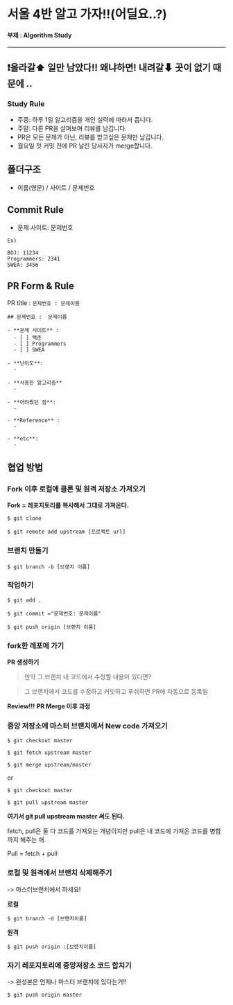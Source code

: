 # 서울 4반 알고 가자!!(어딜요..?)
#### 부제 : Algorithm Study
---


## ❗올라갈⬆ 일만 남았다!! 왜냐하면! 내려갈⬇ 곳이 없기 때문에 ..

### Study Rule
- 주중: 하루 1일 알고리즘을 개인 실력에 따라서 풉니다.
- 주말: 다른 PR을 살펴보며 리뷰를 남깁니다.
- PR은 모든 문제가 아닌, 리뷰를 받고싶은 문제만 남깁니다.
- 월요일 첫 커밋 전에 PR 날린 당사자가 merge합니다.

## 폴더구조
- 이름(영문) / 사이트 / 문제번호

## Commit Rule
- 문제 사이트: 문제번호
```
Ex)

BOJ: 11234
Programmers: 2341
SWEA: 3456
```

## PR Form &  Rule
PR title : `문제번호 : 문제이름`
```
## 문제번호 :  문제이름

- **문제 사이트** : 
  - [ ] 백준
  - [ ] Programmers
  - [ ] SWEA

- **난이도**:
  - 

- **사용한 알고리즘**
  - 

- **어려웠던 점**:
  - 

- **Reference** :
  - 

- **etc**:
  - 
```

## 협업 방법

### Fork 이후 로컬에 클론 및 원격 저장소 가져오기

**Fork = 레포지토리를 복사해서 그대로 가져온다.**

```
$ git clone

$ git remote add upstream [프로젝트 url]
```

### 브랜치 만들기

```
$ git branch -b [브랜치 이름]
```

### 작업하기

```
$ git add .

$ git commit ="문제번호: 문제이름"

$ git push origin [브랜치 이름]
```



### fork한 레포에 가기

**PR 생성하기**



> 만약 그 브랜치 내 코드에서 수정할 내용이 있다면? 

> 그 브랜치에서 코드를 수정하고 커밋하고 푸쉬하면 PR에 자동으로 등록됨

**Review!!!**
**PR Merge 이후 과정**

### 중앙 저장소에 마스터 브랜치에서 New code 가져오기



```
$ git checkout master

$ git fetch upstream master

$ git merge upstream/master
```

or

```
$ git checkout master

$ git pull upstream master
```


**여기서 git pull upstream master 써도 된다.**

fetch, pull은 둘 다 코드를 가져오는 개념이지만 pull은 내 코드에 가져온 코드를 병합까지 해주는 애.

Pull = fetch + pull




### 로컬 및 원격에서 브랜치 삭제해주기
-> 마스터브랜치에서 하세요!

**로컬**

```
$ git branch -d [브랜치이름]
```

**원격**
```
$ git push origin :[브랜치이름]
```



### 자기 레포지토리에 중앙저장소 코드 합치기
-> 완성본은 언제나 마스터 브랜치에 있다는거!!

```
$ git push origin master
```





